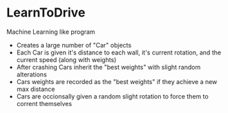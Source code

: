 # LearnToDrive
Machine Learning like program

- Creates a large number of "Car" objects
- Each Car is given it's distance to each wall, it's current rotation, and the current speed (along with weights)
- After crashing Cars inherit the "best weights" with slight random alterations 
- Cars weights are recorded as the "best weights" if they achieve a new max distance
- Cars are occionsally given a random slight rotation to force them to corrent themselves
